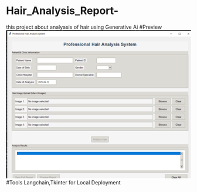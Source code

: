 # Hair_Analysis_Report-
this project about analyasis of hair  using Generative Ai
#Preview
![GUI Demo](https://github.com/arunmack789/Hair_Analysis_Report-/blob/17252e0549f6d4637e1c1eeff58a939a1dfebdb5/sp.PNG)
#Tools
Langchain,Tkinter for Local Deployment




